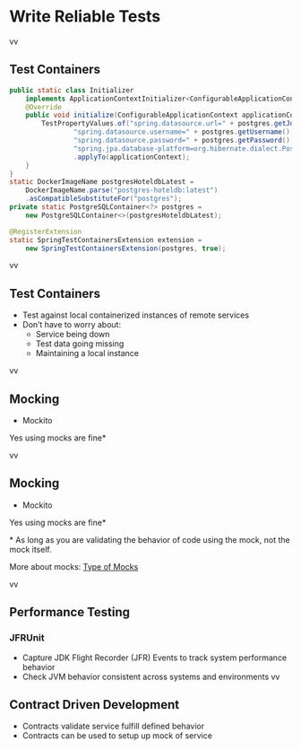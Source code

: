 # Write Reliable Tests 
vv

## Test Containers
```java
public static class Initializer 
    implements ApplicationContextInitializer<ConfigurableApplicationContext> {
    @Override
    public void initialize(ConfigurableApplicationContext applicationContext) {
        TestPropertyValues.of("spring.datasource.url=" + postgres.getJdbcUrl(), //
                "spring.datasource.username=" + postgres.getUsername(), //
                "spring.datasource.password=" + postgres.getPassword(),
                "spring.jpa.database-platform=org.hibernate.dialect.PostgreSQL95Dialect") //
                .applyTo(applicationContext);
    }
}
static DockerImageName postgresHoteldbLatest = 
    DockerImageName.parse("postgres-hoteldb:latest")
    .asCompatibleSubstituteFor("postgres");
private static PostgreSQLContainer<?> postgres =    
    new PostgreSQLContainer<>(postgresHoteldbLatest);

@RegisterExtension
static SpringTestContainersExtension extension = 
    new SpringTestContainersExtension(postgres, true);
```
vv


## Test Containers
* Test against local containerized instances of remote services
* Don’t have to worry about:
    * Service being down
    * Test data going missing
    * Maintaining a local instance

vv

## Mocking

* Mockito 

Yes using mocks are fine*

vv

## Mocking

* Mockito 

Yes using mocks are fine*

\* As long as you are validating the behavior of code using the mock, not the mock itself.

More about mocks: [Type of Mocks](http://blog.tremblay.pro/2017/09/mocks.html)

vv

## Performance Testing

### JFRUnit
* Capture JDK Flight Recorder (JFR) Events to track system performance behavior
* Check JVM behavior consistent across systems and environments
vv

## Contract Driven Development
* Contracts validate service fulfill defined behavior
* Contracts can be used to setup up mock of service

